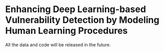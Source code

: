 # Enhancing Deep Learning-based Vulnerability Detection by Modeling Human Learning Procedures

All the data and code will be released in the future.
